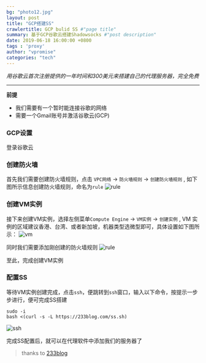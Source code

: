 ```yaml
---
bg: "photo12.jpg"
layout: post
title: "GCP搭建SS"
crawlertitle: GCP bulid SS #"page title"
summary: 基于GCP谷歌云搭建Shadowsocks #"post description"
date: 2019-06-18 16:00:00 +0800
tags : 'proxy'
author: "vpromise"
categories: "tech"
---
```



*用谷歌云首次注册提供的一年时间和300美元来搭建自己的代理服务器，完全免费*

---

**前提**
- 我们需要有一个暂时能连接谷歌的网络
- 需要一个Gmail账号并激活谷歌云(GCP)
  
### GCP设置

登录谷歌云

### 创建防火墙

首先我们需要创建防火墙规则，点击 `VPC网络` -> `防火墙规则` -> `创建防火墙规则` , 如下图所示信息创建防火墙规则，命名为`rule`
![rule](https://i.loli.net/2019/06/19/5d09936409d4310828.png)

### 创建VM实例

接下来创建VM实例，选择左侧菜单`Compute Engine` -> `VM实例` -> `创建实例` , VM 实例的区域建议香港、台湾、或者新加坡，机器类型选微型即可，具体设置如下图所示：
![vm](https://i.loli.net/2019/06/19/5d0993645950f52518.png)

同时我们需要添加刚创建的防火墙规则
![rule](https://i.loli.net/2019/06/19/5d09936278b6437189.png)

至此，完成创建VM实例

### 配置SS

等待VM实例创建完成，点击`ssh`，便跳转到`ssh`窗口，输入以下命令，按提示一步步进行，便可完成SS搭建

```
sudo -i
bash <(curl -s -L https://233blog.com/ss.sh)
```

![ssh](https://i.loli.net/2019/06/19/5d09936472ebb30337.png)

完成SS配置后，就可以在代理软件中添加我们的服务器了



> thanks to [233blog](https://233blog.com/post/37/)














